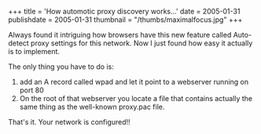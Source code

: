 +++
title = 'How automotic proxy discovery works...'
date = 2005-01-31
publishdate = 2005-01-31
thumbnail = "/thumbs/maximalfocus.jpg"
+++

Always found it intriguing how browsers have this new feature called Auto-detect proxy settings for this network. Now I
just found how easy it actually is to implement.

The only thing you have to do is:

1. add an A record called wpad and let it point to a webserver running on port 80
1. On the root of that webserver you locate a file that contains actually the same thing as the well-known proxy.pac file.

That's it. Your network is configured!!